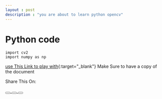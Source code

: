 ```yaml
---
layout : post
description : "you are about to learn python opencv"
---
```




# Python code
```
import cv2
import numpy as np

```

[use This Link to play with](https://colab.research.google.com/drive/1FhjIQAL-EoS2eq23GpPhGZ2zAGaic8_o?usp=sharing){:target="_blank"} Make Sure to have a copy of the document

Share This On:

<a href="https://twitter.com/intent/tweet?{% if site.twitter.username %}via={{ site.twitter.username | url_encode }}&{% endif %}text={{ page.title | url_encode }}%20{{ page.url | absolute_url | url_encode }}" class="btn btn--twitter" onclick="window.open(this.href, 'window', 'left=20,top=20,width=500,height=500,toolbar=1,resizable=0'); return false;" title="{{ site.data.ui-text[site.locale].share_on_label | default: 'Share on' }} Twitter"><button style="font-size:24px"><i class="fa fa-twitter" style="font-size:48px;color:#1DA1F2"></i></button><span> </span></a>    <a href="https://www.facebook.com/sharer/sharer.php?u={{ page.url | absolute_url | url_encode }}" class="btn btn--facebook" onclick="window.open(this.href, 'window', 'left=20,top=20,width=500,height=500,toolbar=1,resizable=0'); return false;" title="{{ site.data.ui-text[site.locale].share_on_label | default: 'Share on' }} Facebook"><button style="font-size:24px"><i class="fa fa-facebook-f" style="font-size:48px;color:#4267B2"></i></button><span> </span></a>    <a href="https://www.linkedin.com/shareArticle?mini=true&url={{ page.url | absolute_url | url_encode }}" class="btn btn--linkedin" onclick="window.open(this.href, 'window', 'left=20,top=20,width=500,height=500,toolbar=1,resizable=0'); return false;" title="{{ site.data.ui-text[site.locale].share_on_label | default: 'Share on' }} LinkedIn"><button style="font-size:24px"><i class="fa fa-linkedin-square" style="font-size:48px;color:#0077b5"></i></button><span> </span></a>

 
